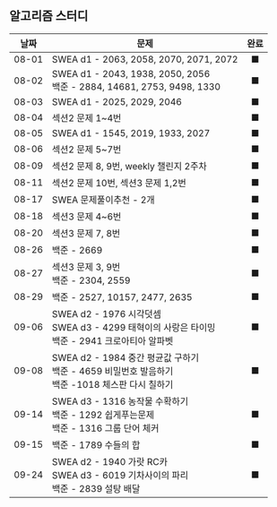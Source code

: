 ## 알고리즘 스터디

| 날짜  | 문제                                                         | 완료 |
| :---: | ------------------------------------------------------------ | :--: |
| 08-01 | SWEA d1 - 2063, 2058, 2070, 2071, 2072                       |  ■   |
| 08-02 | SWEA d1 - 2043, 1938, 2050, 2056<br />백준 - 2884, 14681, 2753, 9498, 1330 |  ■   |
| 08-03 | SWEA d1 - 2025, 2029, 2046                                   |  ■   |
| 08-04 | 섹션2 문제 1~4번                                             |  ■   |
| 08-05 | SWEA d1 - 1545, 2019, 1933, 2027                             |  ■   |
| 08-06 | 섹션2 문제 5~7번                                             |  ■   |
| 08-09 | 섹션2 문제 8, 9번, weekly 챌린지 2주차                       |  ■   |
| 08-11 | 섹션2 문제 10번, 섹션3 문제 1,2번                            |  ■   |
| 08-17 | SWEA 문제풀이추천 - 2개                                      |  ■   |
| 08-18 | 섹션3 문제 4~6번                                             |  ■   |
| 08-20 | 섹션3 문제 7, 8번                                            |  ■   |
| 08-26 | 백준 - 2669                                                  |  ■   |
| 08-27 | 섹션3 문제 3, 9번<br />백준 - 2304, 2559                     |  ■   |
| 08-29 | 백준 - 2527, 10157, 2477, 2635                               |  ■   |
| 09-06 | SWEA d2 - 1976 시각덧셈<br />SWEA d3 - 4299 태혁이의 사랑은 타이밍<br />백준 - 2941 크로아티아 알파벳 |  ■   |
| 09-08 | SWEA d2 - 1984 중간 평균값 구하기<br />백준 - 4659 비밀번호 발음하기<br />백준 -1018 체스판 다시 칠하기 |  ■   |
| 09-14 | SWEA d3 - 1316 농작물 수확하기<br />백준 - 1292 쉽게푸는문제 <br />백준 - 1316 그룹 단어 체커 |  ■   |
| 09-15 | 백준 - 1789 수들의 합                                        |  ■   |
| 09-24 | SWEA d2 - 1940 가랏 RC카 <br />SWEA d3 - 6019 기차사이의 파리<br />백준 - 2839 설탕 배달 |  ■   |

